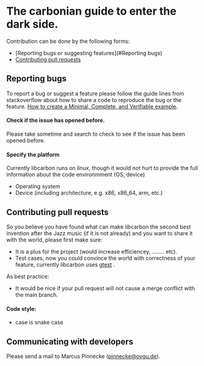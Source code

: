  # The carbonian guide to enter the dark side. 

Contribution can be done by the following forms:

* [Reporting bugs or suggesting features](#Reporting bugs)
* [Contributing pull requests](#contributing-pull-requests)

## Reporting bugs

To report a bug or suggest a feature please follow the guide lines from stackoverflow about how to share a code 
to reproduce the bug or the feature.
[How to create a Minimal, Complete, and Verifiable example](https://stackoverflow.com/help/mcve).

#### Check if the issue has opened before.

Please take sometime and search to check to see if the issue has been opened before.

#### Specify the platform

Currently libcarbon runs on linux, though it would not hurt to provide the full information
about the code environmment (OS, device)

* Operating system
* Device (including architecture, e.g. x86, x86_64, arm, etc.)


## Contributing pull requests

So you believe you have found what can make libcarbon the second best invention after the Jazz music (if it is not already)
and you want to share it with the world, please first make sure:
* It is a plus for the project (would increase efficiencey, ........ etc).
* Test cases, now you could convince the world with correctness of your feature,
currently libcarbon uses [gtest](https://github.com/google/googletest/blob/master/googletest/docs/primer.md)
.

As best practice:
* It would be nice if your pull request will not cause a merge conflict with the main branch.

#### Code style:

* case is snake case

## Communicating with developers

Please send a mail to Marcus Pinnecke (pinnecke@ovgu.de).
